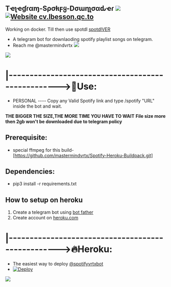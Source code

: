 ##  Tҽʅҽɠɾαɱ-Sρσƚιϝყ-Dσɯɳʅσαԃҽɾ <img src="https://img.shields.io/badge/Arch_Linux-1793D1?style=for-the-badge&logo=arch-linux&logoColor=white"> [![Website cv.lbesson.qc.to](https://img.shields.io/website-up-down-green-red/http/cv.lbesson.qc.to.svg)](http://cv.lbesson.qc.to/)
Working on docker.
Till then use spotdl [spotdlVER](https://github.com/mastermindvrtx/Telegram-Spotify-Downloader/archive/refs/tags/Beta-2.zip)


* A telegram bot for downlaoding spotify playlist songs on telegram.
* Reach me @mastermindvrtx <img src="https://img.shields.io/badge/Telegram-2CA5E0?style=for-the-badge&logo=telegram&logoColor=white"> 

<p align="centre">
  <img src="https://telegra.ph/file/ff06b4802f3a2ac7b6343.jpg">
</p>

# |-------------------------------------------------->💋Use: 
* PERSONAL ---- Copy any Valid Spotify link and type /spotify "URL" inside the bot and wait.

**THE BIGGER THE SIZE,THE MORE TIME YOU HAVE TO WAIT**
**File size more then 2gb won't be downloaded due to telegram policy**

## Prerequisite: 
* special ffmpeg for this build- [https://github.com/mastermindvrtx/Spotify-Heroku-Buildpack.git]
  
    
## Dependencies:
* pip3 install -r requirements.txt


## How to setup on heroku
1. Create a telegram bot using [bot father](https://core.telegram.org/bots#3-how-do-i-create-a-bot)
2. Create account on [heroku.com](https://heroku.com/)

# |-------------------------------------------------->🔥Heroku:
* The easiest way to deploy [@spotifyvrtxbot](https://t.me/@spotifyvrtxbot)
* [![Deploy](https://www.herokucdn.com/deploy/button.svg)](https://heroku.com/deploy?template=https://github.com/mastermindvrtx/Telegram-Spotify-Downloader.git/tree/Vrtx)

<p align="centre">
  <img src="https://telegra.ph/file/dc134d63f237517fcf043.jpg">
</p>
